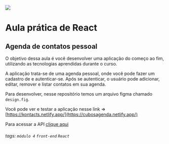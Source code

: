 ![](https://i.imgur.com/xG74tOh.png)

# Aula prática de React

## Agenda de contatos pessoal

O objetivo dessa aula é você desenvolver uma aplicação do começo ao fim, utilizando as tecnologias aprendidas durante o curso.

A aplicação trata-se de uma agenda pessoal, onde você pode fazer um cadastro de e autenticar-se. Após se autenticar, o usuário pode adicionar, editar, remover e listar contatos em sua agenda.

Para desenvolver, nesse repositório temos um arquivo figma chamado `design.fig`.

Você pode ver e testar a aplicação nesse link => [https://kontacts.netlify.app/](https://cubosagenda.netlify.app/)


Para acessar a API [clique aqui](https://github.com/jonathan-lopes/api-kontacts)



###### tags: `módulo 4` `front-end` `React`
